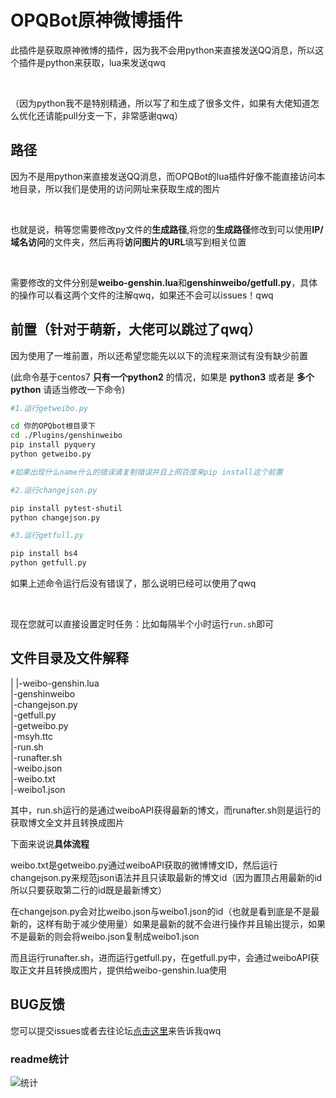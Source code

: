 # OPQBot原神微博插件
此插件是获取原神微博的插件，因为我不会用python来直接发送QQ消息，所以这个插件是python来获取，lua来发送qwq

<br>

（因为python我不是特别精通，所以写了和生成了很多文件，如果有大佬知道怎么优化还请能pull分支一下，非常感谢qwq）

## 路径
因为不是用python来直接发送QQ消息，而OPQBot的lua插件好像不能直接访问本地目录，所以我们是使用的访问网址来获取生成的图片

<br>

也就是说，稍等您需要修改py文件的**生成路径**,将您的**生成路径**修改到可以使用**IP/域名访问**的文件夹，然后再将**访问图片的URL**填写到相关位置

<br>

需要修改的文件分别是**weibo-genshin.lua**和**genshinweibo/getfull.py**，具体的操作可以看这两个文件的注解qwq，如果还不会可以issues！qwq

## 前置（针对于萌新，大佬可以跳过了qwq）
因为使用了一堆前置，所以还希望您能先以以下的流程来测试有没有缺少前置
<br>

(此命令基于centos7 **只有一个python2** 的情况，如果是 **python3** 或者是 **多个python** 请适当修改一下命令)

```sh
#1.运行getweibo.py

cd 你的OPQbot根目录下
cd ./Plugins/genshinweibo
pip install pyquery
python getweibo.py

#如果出现什么name什么的错误请复制错误并且上网百度来pip install这个前置

#2.运行changejson.py

pip install pytest-shutil
python changejson.py

#3.运行getfull.py

pip install bs4
python getfull.py
```
如果上述命令运行后没有错误了，那么说明已经可以使用了qwq

<br>

现在您就可以直接设置定时任务：比如每隔半个小时运行```run.sh```即可


## 文件目录及文件解释
|
|-weibo-genshin.lua             <br>
|-genshinweibo              <br>
    |-changejson.py             <br>
    |-getfull.py                <br>
    |-getweibo.py               <br>
    |-msyh.ttc              <br>
    |-run.sh                <br>
    |-runafter.sh               <br>
    |-weibo.json                <br>
    |-weibo.txt             <br>
    |-weibo1.json               <br>

其中，run.sh运行的是通过weiboAPI获得最新的博文，而runafter.sh则是运行的获取博文全文并且转换成图片

下面来说说**具体流程**

weibo.txt是getweibo.py通过weiboAPI获取的微博博文ID，然后运行changejson.py来规范json语法并且只读取最新的博文id（因为置顶占用最新的id所以只要获取第二行的id既是最新博文）

在changejson.py会对比weibo.json与weibo1.json的id（也就是看到底是不是最新的，这样有助于减少使用量）如果是最新的就不会进行操作并且输出提示，如果不是最新的则会将weibo.json复制成weibo1.json

而且运行runafter.sh，进而运行getfull.py，在getfull.py中，会通过weiboAPI获取正文并且转换成图片，提供给weibo-genshin.lua使用

## BUG反馈

您可以提交issues或者去往论坛[点击这里](http://sakura-forum.pysio.online/t/github-bug)来告诉我qwq

### readme统计

![统计](https://count.getloli.com/get/@misaka10843?theme=elbooru)
